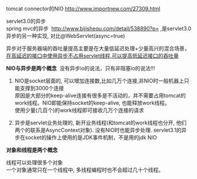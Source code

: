 

tomcat connector的NIO   http://www.importnew.com/27309.html

servlet3.0的异步  
spring mvc的异步  http://www.bijishequ.com/detail/538890?p= ,是servlet3.0异步的另一种实现, 对比@WebServlet(async=true)

异步对于服务器端的吞吐量提高主要是在大量低延迟处理+少量高兴的混合场景， [在高延迟的接口中使用异步不占用servlet线程,可以提高低延迟接口的吞吐量](http://zjumty.iteye.com/blog/2202016)





**NIO与异步是两个概念**  没有异步io的说法，只有非阻塞io的说法!!!

1. NIO是socket层面的, 可以增加连接数,比如几万个连接,非NIO时一般机器上只能支撑到3000个连接  
原因是大部分的keep-alive连接有很多是不活动的，并不需要占用tomcat的work线程。NIO即能保持socket的keep-alive, 也能释放work线程。  
使用少量(几百个)的work线程即可接收几万个连接的请求

2. 异步是servlet业务处理的, 新开业务线程(和tomcat的work线程也分开, 他们两个的联系是AsyncContext对象). 没有NIO时也能异步处理. servlet3.1的异步在socket的操作上使用的是JDK事件机制，不是用的jdk NIO

**对象和线程是两个概念**

线程可以处理很多个对象  
一个对象通常只在一个线程中, 多线程编程时也不会超过几十个线程。


